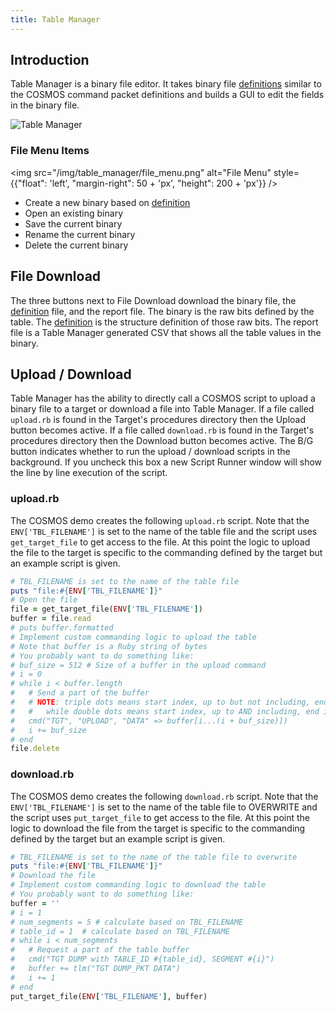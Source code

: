 ```yaml
---
title: Table Manager
---
```


## Introduction

Table Manager is a binary file editor. It takes binary file [definitions](../configuration/table.md) similar to the COSMOS command packet definitions and builds a GUI to edit the fields in the binary file.

![Table Manager](/img/table_manager/table_manager.png)

### File Menu Items

<!-- Image sized to match up with bullets -->

<img src="/img/table_manager/file_menu.png"
alt="File Menu"
style={{"float": 'left', "margin-right": 50 + 'px', "height": 200 + 'px'}} />

- Create a new binary based on [definition](../configuration/table.md)
- Open an existing binary
- Save the current binary
- Rename the current binary
- Delete the current binary

## File Download

The three buttons next to File Download download the binary file, the [definition](../configuration/table.md) file, and the report file. The binary is the raw bits defined by the table. The [definition](../configuration/table.md) is the structure definition of those raw bits. The report file is a Table Manager generated CSV that shows all the table values in the binary.

## Upload / Download

Table Manager has the ability to directly call a COSMOS script to upload a binary file to a target or download a file into Table Manager. If a file called `upload.rb` is found in the Target's procedures directory then the Upload button becomes active. If a file called `download.rb` is found in the Target's procedures directory then the Download button becomes active. The B/G button indicates whether to run the upload / download scripts in the background. If you uncheck this box a new Script Runner window will show the line by line execution of the script.

### upload.rb

The COSMOS demo creates the following `upload.rb` script. Note that the `ENV['TBL_FILENAME']` is set to the name of the table file and the script uses `get_target_file` to get access to the file. At this point the logic to upload the file to the target is specific to the commanding defined by the target but an example script is given.

```ruby
# TBL_FILENAME is set to the name of the table file
puts "file:#{ENV['TBL_FILENAME']}"
# Open the file
file = get_target_file(ENV['TBL_FILENAME'])
buffer = file.read
# puts buffer.formatted
# Implement custom commanding logic to upload the table
# Note that buffer is a Ruby string of bytes
# You probably want to do something like:
# buf_size = 512 # Size of a buffer in the upload command
# i = 0
# while i < buffer.length
#   # Send a part of the buffer
#   # NOTE: triple dots means start index, up to but not including, end index
#   #   while double dots means start index, up to AND including, end index
#   cmd("TGT", "UPLOAD", "DATA" => buffer[i...(i + buf_size)])
#   i += buf_size
# end
file.delete
```

### download.rb

The COSMOS demo creates the following `download.rb` script. Note that the `ENV['TBL_FILENAME']` is set to the name of the table file to OVERWRITE and the script uses `put_target_file` to get access to the file. At this point the logic to download the file from the target is specific to the commanding defined by the target but an example script is given.

```ruby
# TBL_FILENAME is set to the name of the table file to overwrite
puts "file:#{ENV['TBL_FILENAME']}"
# Download the file
# Implement custom commanding logic to download the table
# You probably want to do something like:
buffer = ''
# i = 1
# num_segments = 5 # calculate based on TBL_FILENAME
# table_id = 1  # calculate based on TBL_FILENAME
# while i < num_segments
#   # Request a part of the table buffer
#   cmd("TGT DUMP with TABLE_ID #{table_id}, SEGMENT #{i}")
#   buffer += tlm("TGT DUMP_PKT DATA")
#   i += 1
# end
put_target_file(ENV['TBL_FILENAME'], buffer)
```
